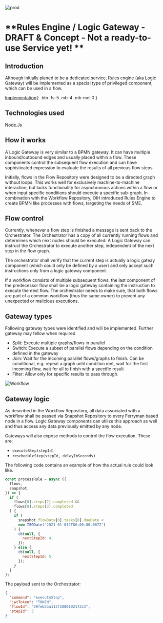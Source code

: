 <!-- ---
layout: default
title: Rules Engine
parent: Services
nav_order: 19
--- -->

<!-- Description Guidelines

Please note:
Use the full links to reference other files or images! Relative links will not work under our theme settings settings.
-->

<!-- please choose the appropriate batch and delete/comment the others  -->

![prod](https://img.shields.io/badge/Status-Production-brightgreen.svg)

# **Rules Engine / Logic Gateway - DRAFT & Concept - Not a ready-to-use Service yet! **

## Introduction

<!-- 2 sentences: what does it do and how -->

Although initially planed to be a dedicated service, Rules engine (aka Logic Gateway) will be implemented as a special type of privileged component, which can be used in a flow.

[Implementation](https://github.com/openintegrationhub/openintegrationhub/tree/master/lib/logic-gateway){: .btn .fs-5 .mb-4 .mb-md-0 }

## Technologies used

<!-- please name and elaborate on other technologies or standards the service uses -->

Node.Js

## How it works

<!-- describe core functionalities and underlying concepts in more detail -->

A Logic Gateway is very similar to a BPMN gateway. It can have multiple inbound/outbound edges and usually placed within a flow. These components control the subsequent flow execution and can have sophisticated expression to evaluate the results of all previous flow steps.

Initially, flows in the Flow Repository were designed to be a directed graph without loops. This works well for exclusively machine-to-machine interaction, but lacks functionality for asynchronous actions within a flow or when input specific conditions should execute a specific sub-graph. In combination with the Workflow Repository, OIH introduced Rules Engine to create BPMN like processes with flows, targeting the needs of SME.

## Flow control

Currently, whenever a flow step is finished a message is sent back to the Orchestrator. The Orchestrator has a copy of all currently running flows and determines which next nodes should be executed. A Logic Gateway can instruct the Orchestrator to execute another step, independent of the next step in the flow graph.

The orchestrator shall verify that the current step is actually a logic gateay component (which could only be defined by a user) and only accept such instructions only from a logic gateway component.

If a workflow consists of multiple subsequent flows, the last component of the predecessor flow shall be a logic gateway containing the instruction to execute the next flow. The orchestrator needs to make sure, that both flows are part of a common workflow (thus the same owner) to prevent any unexpected or malicious executions.

## Gateway types

Following gateway types were identified and will be implemented. Further gateway may fellow when required.

- Split: Execute multiple graphs/flows in parallel
- Switch: Execute a subset of parallel flows depending on the condition defined in the gateway
- Join: Wait for the incoming parallel flows/graphs to finish. Can be conditional, e.g. repeat a graph until condition met, wait for the first incoming flow, wait for all to finish with a specific result
- Filter: Allow only for specific results to pass through.

![Workflow](https://raw.githubusercontent.com/openintegrationhub/openintegrationhub.github.io/master/assets/images/Workflow-Repository-3.png)

## Gateway logic

As described in the Workflow Repository, all data associated with a workflow shall be passed via Snapshot Repository to every Ferryman based node in a flow. Logic Gateway components can utilize this approach as well and thus access any data previously emitted by any node.

Gateways will also expose methods to control the flow execution. These are:

- `executeStep(stepId)`
- `rescheduleStep(stepId, delayInSeconds)`

The following code contains an example of how the actual rule could look like.

```js
const processRule = async ({
  flows,
  snapshot,
}) => {
  if (
    flows[0].steps[2].completed &&
    flows[0].steps[3].completed
  ) {
    if (
      snapshot.flowData[0].tasks[0].dueDate <
      new ISODate('2021-01-012T00:00:00.007Z')
    ) {
      cb(null, {
        nextStepId: 4,
      });
    } else {
      cb(null, {
        nextStepId: 5,
      });
    }
  }
};
```

The payload sent to the Orchestrator:

```json
{
  "command": "executeStep",
  "jwtToken": "TOKEN",
  "flowId": "59feb5ba112f28001921f233",
  "stepId": 3
}
```
